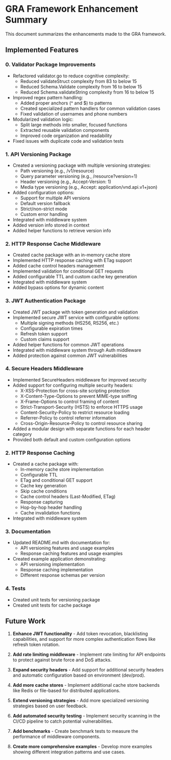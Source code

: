 # GRA Framework Enhancement Summary

This document summarizes the enhancements made to the GRA framework.

## Implemented Features

### 0. Validator Package Improvements

- Refactored validator.go to reduce cognitive complexity:
  - Reduced validateStruct complexity from 83 to below 15
  - Reduced Schema.Validate complexity from 16 to below 15
  - Reduced Schema.validateString complexity from 16 to below 15
- Improved regex pattern handling:
  - Added proper anchors (^ and $) to patterns
  - Created specialized pattern handlers for common validation cases
  - Fixed validation of usernames and phone numbers
- Modularized validation logic:
  - Split large methods into smaller, focused functions
  - Extracted reusable validation components
  - Improved code organization and readability
- Fixed issues with duplicate code and validation tests

### 1. API Versioning Package

- Created a versioning package with multiple versioning strategies:
  - Path versioning (e.g., /v1/resource)
  - Query parameter versioning (e.g., /resource?version=1)
  - Header versioning (e.g., Accept-Version: 1)
  - Media type versioning (e.g., Accept: application/vnd.api.v1+json)
- Added configuration options:
  - Support for multiple API versions
  - Default version fallback
  - Strict/non-strict mode
  - Custom error handling
- Integrated with middleware system
- Added version info stored in context
- Added helper functions to retrieve version info

### 2. HTTP Response Cache Middleware

- Created cache package with an in-memory cache store
- Implemented HTTP response caching with ETag support
- Added cache control headers management
- Implemented validation for conditional GET requests
- Added configurable TTL and custom cache key generation
- Integrated with middleware system
- Added bypass options for dynamic content

### 3. JWT Authentication Package

- Created JWT package with token generation and validation
- Implemented secure JWT service with configurable options:
  - Multiple signing methods (HS256, RS256, etc.)
  - Configurable expiration times
  - Refresh token support
  - Custom claims support
- Added helper functions for common JWT operations
- Integrated with middleware system through Auth middleware
- Added protection against common JWT vulnerabilities

### 4. Secure Headers Middleware

- Implemented SecureHeaders middleware for improved security
- Added support for configuring multiple security headers:
  - X-XSS-Protection for cross-site scripting protection
  - X-Content-Type-Options to prevent MIME-type sniffing
  - X-Frame-Options to control framing of content
  - Strict-Transport-Security (HSTS) to enforce HTTPS usage
  - Content-Security-Policy to restrict resource loading
  - Referrer-Policy to control referrer information
  - Cross-Origin-Resource-Policy to control resource sharing
- Added a modular design with separate functions for each header category
- Provided both default and custom configuration options

### 2. HTTP Response Caching

- Created a cache package with:
  - In-memory cache store implementation
  - Configurable TTL
  - ETag and conditional GET support
  - Cache key generation
  - Skip cache conditions
  - Cache control headers (Last-Modified, ETag)
  - Response capturing
  - Hop-by-hop header handling
  - Cache invalidation functions
- Integrated with middleware system

### 3. Documentation

- Updated README.md with documentation for:
  - API versioning features and usage examples
  - Response caching features and usage examples
- Created example application demonstrating:
  - API versioning implementation
  - Response caching implementation
  - Different response schemas per version

### 4. Tests

- Created unit tests for versioning package
- Created unit tests for cache package

## Future Work

1. **Enhance JWT functionality** - Add token revocation, blacklisting capabilities, and support for more complex authentication flows like refresh token rotation.

2. **Add rate limiting middleware** - Implement rate limiting for API endpoints to protect against brute force and DoS attacks.

3. **Expand security headers** - Add support for additional security headers and automatic configuration based on environment (dev/prod).

4. **Add more cache stores** - Implement additional cache store backends like Redis or file-based for distributed applications.

5. **Extend versioning strategies** - Add more specialized versioning strategies based on user feedback.

6. **Add automated security testing** - Implement security scanning in the CI/CD pipeline to catch potential vulnerabilities.

7. **Add benchmarks** - Create benchmark tests to measure the performance of middleware components.

8. **Create more comprehensive examples** - Develop more examples showing different integration patterns and use cases.
